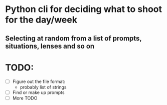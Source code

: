 # Python cli for deciding what to shoot for the day/week
Selecting at random from a list of prompts, situations, lenses and so on
---
# TODO:
- [ ] Figure out the file format:
  - probably list of strings 
- [ ] Find or make up prompts
- [ ] More TODO

